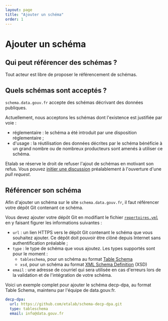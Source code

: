 ```yaml
---
layout: page
title: "Ajouter un schéma"
order: 1
---
```

# Ajouter un schéma

## Qui peut référencer des schémas ?
Tout acteur est libre de proposer le référencement de schémas.

## Quels schémas sont acceptés ?
`schema.data.gouv.fr` accepte des schémas décrivant des données publiques.

Actuellement, nous acceptons les schémas dont l'existence est justifiée par voie :
- réglementaire : le schéma a été introduit par une disposition réglementaire ;
- d'usage : la réutilisation des données décrites par le schéma bénéficie à un grand nombre ou de nombreux producteurs sont amenés à utiliser ce schéma.

Etalab se réserve le droit de refuser l'ajout de schémas en motivant son refus. Vous pouvez [initier une discussion](https://github.com/etalab/schema.data.gouv.fr/issues) préalablement à l'ouverture d'une _pull request_.

## Référencer son schéma
Afin d'ajouter un schéma sur le site `schema.data.gouv.fr`, il faut référencer votre dépôt Git contenant ce schéma.

Vous devez ajouter votre dépôt Git en modifiant le fichier [`repertoires.yml`](https://github.com/etalab/schema.data.gouv.fr/blob/master/aggregateur/repertoires.yml) en y faisant figurer les informations suivantes :

- `url` : un lien HTTPS vers le dépôt Git contenant le schéma que vous souhaitez ajouter. Ce dépôt doit pouvoir être clôné depuis Internet sans authentification préalable ;
- `type` : le type de schéma que vous ajoutez. Les types supportés sont pour le moment :
    + `tableschema`, pour un schéma au format [Table Schema](https://frictionlessdata.io/specs/table-schema/)
    + `xsd`, pour un schéma au format [XML Schema Definition](https://www.w3.org/TR/xmlschema11-1/) (XSD)
- `email` : une adresse de courriel qui sera utilisée en cas d'erreurs lors de la validation et de l'intégration de votre schéma.

Voici un exemple complet pour ajouter le schéma decp-dpa, au format Table Schema, maintenu par l'équipe de data.gouv.fr.
```yml
decp-dpa:
  url: https://github.com/etalab/schema-decp-dpa.git
  type: tableschema
  email: info@data.gouv.fr
```
